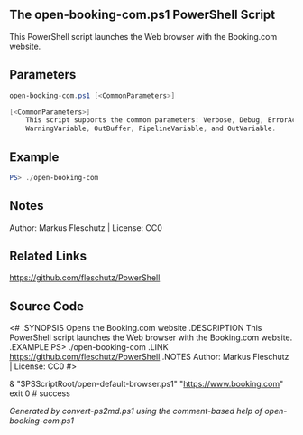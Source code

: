 ## The open-booking-com.ps1 PowerShell Script

This PowerShell script launches the Web browser with the Booking.com website.

## Parameters
```powershell
open-booking-com.ps1 [<CommonParameters>]

[<CommonParameters>]
    This script supports the common parameters: Verbose, Debug, ErrorAction, ErrorVariable, WarningAction, 
    WarningVariable, OutBuffer, PipelineVariable, and OutVariable.
```

## Example
```powershell
PS> ./open-booking-com

```

## Notes
Author: Markus Fleschutz | License: CC0

## Related Links
https://github.com/fleschutz/PowerShell

## Source Code
<#
.SYNOPSIS
	Opens the Booking.com website
.DESCRIPTION
	This PowerShell script launches the Web browser with the Booking.com website.
.EXAMPLE
	PS> ./open-booking-com
.LINK
	https://github.com/fleschutz/PowerShell
.NOTES
	Author: Markus Fleschutz | License: CC0
#>

& "$PSScriptRoot/open-default-browser.ps1" "https://www.booking.com"
exit 0 # success

*Generated by convert-ps2md.ps1 using the comment-based help of open-booking-com.ps1*
